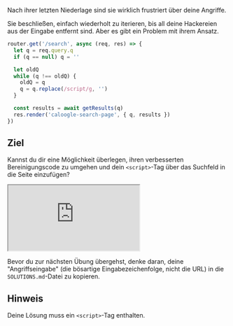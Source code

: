 Nach ihrer letzten Niederlage sind sie wirklich frustriert über deine Angriffe.

Sie beschließen, einfach wiederholt zu iterieren, bis all deine Hackereien aus der Eingabe entfernt sind. Aber es gibt ein Problem mit ihrem Ansatz.

```js
router.get('/search', async (req, res) => {
  let q = req.query.q
  if (q == null) q = ''

  let oldQ
  while (q !== oldQ) {
    oldQ = q
    q = q.replace(/script/g, '')
  }

  const results = await getResults(q)
  res.render('caloogle-search-page', { q, results })
})
```

## Ziel

Kannst du dir eine Möglichkeit überlegen, ihren verbesserten Bereinigungscode zu umgehen und dein `<script>`-Tag über das Suchfeld in die Seite einzufügen?

<iframe src='http://hackme.ifflaender-family.de:4040'></iframe>

Bevor du zur nächsten Übung übergehst, denke daran, deine "Angriffseingabe" (die bösartige Eingabezeichenfolge, nicht die URL) in die `SOLUTIONS.md`-Datei zu kopieren.

## Hinweis

Deine Lösung muss ein `<script>`-Tag enthalten.

